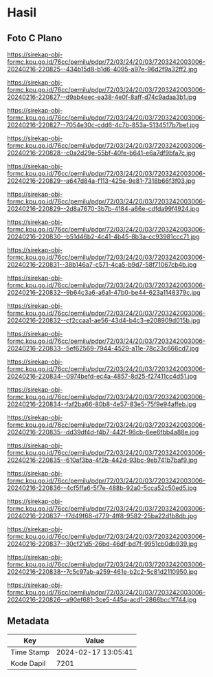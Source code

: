 # Hasil

## Foto C Plano

https://sirekap-obj-formc.kpu.go.id/76cc/pemilu/pdpr/72/03/24/20/03/7203242003006-20240216-220825--434b15d8-b1d6-4095-a97e-96d2f9a32ff2.jpg

https://sirekap-obj-formc.kpu.go.id/76cc/pemilu/pdpr/72/03/24/20/03/7203242003006-20240216-220827--d9ab4eec-ea38-4e0f-8aff-d74c9adaa3b1.jpg

https://sirekap-obj-formc.kpu.go.id/76cc/pemilu/pdpr/72/03/24/20/03/7203242003006-20240216-220827--7054e30c-cdd6-4c7b-853a-5134517b7bef.jpg

https://sirekap-obj-formc.kpu.go.id/76cc/pemilu/pdpr/72/03/24/20/03/7203242003006-20240216-220828--c0a2d29e-55bf-40fe-b641-e6a7df9bfa7c.jpg

https://sirekap-obj-formc.kpu.go.id/76cc/pemilu/pdpr/72/03/24/20/03/7203242003006-20240216-220829--a647d84a-f113-425e-9e81-7318b66f3f03.jpg

https://sirekap-obj-formc.kpu.go.id/76cc/pemilu/pdpr/72/03/24/20/03/7203242003006-20240216-220829--2d8a7670-3b7b-4184-a66e-cdfda99f4924.jpg

https://sirekap-obj-formc.kpu.go.id/76cc/pemilu/pdpr/72/03/24/20/03/7203242003006-20240216-220830--b51d46b2-4c41-4b45-8b3a-cc93981ccc71.jpg

https://sirekap-obj-formc.kpu.go.id/76cc/pemilu/pdpr/72/03/24/20/03/7203242003006-20240216-220831--38b146a7-c571-4ca5-b9d7-58f71067cb4b.jpg

https://sirekap-obj-formc.kpu.go.id/76cc/pemilu/pdpr/72/03/24/20/03/7203242003006-20240216-220832--9b64c3a6-a6a1-47b0-be44-623a1148379c.jpg

https://sirekap-obj-formc.kpu.go.id/76cc/pemilu/pdpr/72/03/24/20/03/7203242003006-20240216-220832--cf2ccaa1-ae56-43d4-b4c3-e208909d015b.jpg

https://sirekap-obj-formc.kpu.go.id/76cc/pemilu/pdpr/72/03/24/20/03/7203242003006-20240216-220833--5ef62569-7944-4529-a11e-78c23c666cd7.jpg

https://sirekap-obj-formc.kpu.go.id/76cc/pemilu/pdpr/72/03/24/20/03/7203242003006-20240216-220834--0974befd-ec4a-4857-8d25-f27411cc4d51.jpg

https://sirekap-obj-formc.kpu.go.id/76cc/pemilu/pdpr/72/03/24/20/03/7203242003006-20240216-220834--faf2ba66-80b8-4e57-83e5-75f9e94affeb.jpg

https://sirekap-obj-formc.kpu.go.id/76cc/pemilu/pdpr/72/03/24/20/03/7203242003006-20240216-220835--dd39df4d-f4b7-442f-96cb-6ee6fbb4a88e.jpg

https://sirekap-obj-formc.kpu.go.id/76cc/pemilu/pdpr/72/03/24/20/03/7203242003006-20240216-220835--610af3ba-4f2b-442d-93bc-9eb741b7baf9.jpg

https://sirekap-obj-formc.kpu.go.id/76cc/pemilu/pdpr/72/03/24/20/03/7203242003006-20240216-220836--4cf5ffa6-5f7e-488b-92a0-5cca52c50ed5.jpg

https://sirekap-obj-formc.kpu.go.id/76cc/pemilu/pdpr/72/03/24/20/03/7203242003006-20240216-220837--f7d49f68-d779-4ff8-9582-25ba22d1b8db.jpg

https://sirekap-obj-formc.kpu.go.id/76cc/pemilu/pdpr/72/03/24/20/03/7203242003006-20240216-220837--30cf21d5-26bd-46df-bd7f-9951cb0db939.jpg

https://sirekap-obj-formc.kpu.go.id/76cc/pemilu/pdpr/72/03/24/20/03/7203242003006-20240216-220838--7c5c97ab-a259-461e-b2c2-5c81d2110950.jpg

https://sirekap-obj-formc.kpu.go.id/76cc/pemilu/pdpr/72/03/24/20/03/7203242003006-20240216-220826--a90ef681-3ce5-445a-acd1-2866bcc1f744.jpg


## Metadata

| Key        | Value               |
| ---------- | ------------------- |
| Time Stamp | 2024-02-17 13:05:41 |
| Kode Dapil | 7201                |



